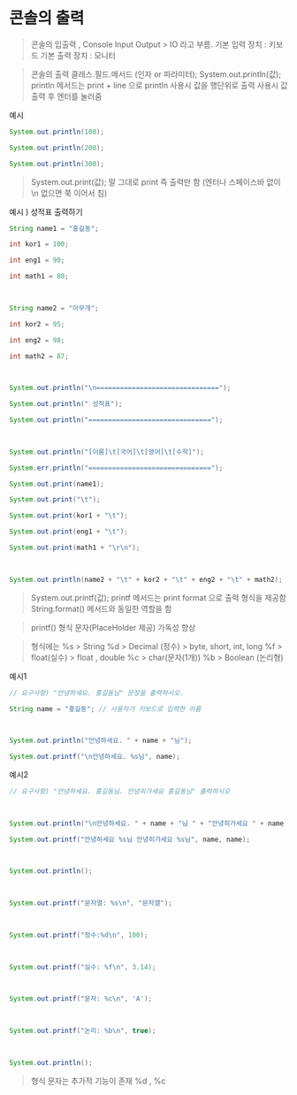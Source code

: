 # 콘솔의 출력

> 콘솔의 입출력 , Console Input Output > IO 라고 부름. 
> 기본 입력 장치 : 키보드
> 기본 출력 장치 : 모니터 

> 콘솔의 출력
> 클래스.필드.메서드 (인자 or 파라미터);
> System.out.println(값); 
> println 메서드는 
> print + line 으로 println 사용시 값을 행단위로 출력  사용시 값 출력 후 엔터를 눌러줌


예시
```java
System.out.println(100);

System.out.println(200);

System.out.println(300);
```

> System.out.print(값); 
> 말 그대로 print 즉 출력만 함 (엔터나 스페이스바 없이 \\n 없으면 쭉 이어서 침)

예시 ) 성적표 출력하기
```java
String name1 = "홍길동";

int kor1 = 100;

int eng1 = 90;

int math1 = 80;

  

String name2 = "아무개";

int kor2 = 95;

int eng2 = 98;

int math2 = 87;

  

System.out.println("\n===============================");

System.out.println(" 성적표");

System.out.println("===============================");

  

System.out.println("[이름]\t[국어]\t[영어]\t[수학]");

System.err.println("===============================");

System.out.print(name1);

System.out.print("\t");

System.out.print(kor1 + "\t");

System.out.print(eng1 + "\t");

System.out.print(math1 + "\r\n");

  

System.out.println(name2 + "\t" + kor2 + "\t" + eng2 + "\t" + math2);
```

> System.out.printf(값); 
> printf 메서드는 
> print format 으로 출력 형식을 제공함 
> String.format() 메서드와 동일한 역할을 함

>printf()
>형식 문자(PlaceHolder 제공)
>가독성 향상 

> 형식에는 
> %s > String
> %d > Decimal (정수) > byte, short, int, long
> %f > float(실수) > float , double
> %c > char(문자(1개))
> %b > Boolean (논리형)

예시1
```java
// 요구사항) "안녕하세요. 홍길동님" 문장을 출력하시오.

String name = "홍길동"; // 사용자가 키보드로 입력한 이름

  

System.out.println("안녕하세요. " + name + "님");

System.out.printf("\n안녕하세요. %s님", name);
```

예시2
```java
// 요구사항) "안녕하세요. 홍길동님. 안녕히가세요 홍길동님" 출력하시오

  

System.out.println("\n안녕하세요. " + name + "님 " + "안녕히가세요 " + name + "님");

System.out.printf("안녕하세요 %s님 안녕히가세요 %s님", name, name);

  

System.out.println();

  

System.out.printf("문자열: %s\n", "문자열");

  

System.out.printf("정수:%d\n", 100);

  

System.out.printf("실수: %f\n", 3.14);

  

System.out.printf("문자: %c\n", 'A');

  

System.out.printf("논리: %b\n", true);

  

System.out.println();

```

>형식 문자는 추가적 기능이 존재
>%d , %c 